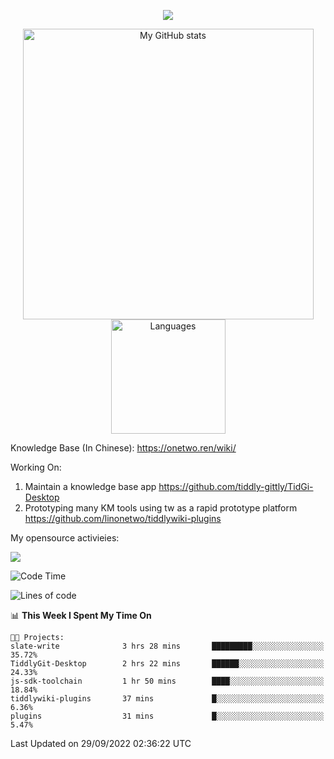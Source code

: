 <a href="https://github.com/linonetwo">
    <p align="center">
        <img src="https://github-profile-trophy.vercel.app/?username=linonetwo&column=7&theme=onedark"/>
    </p>
</a>
<a align="center" href="https://github.com/linonetwo">
  <p align="center">
    <img src="https://github-readme-stats.vercel.app/api?username=linonetwo&show_icons=true&count_private=true" alt="My GitHub stats" width="465"/>
    <img src="https://github-readme-stats.vercel.app/api/top-langs/?username=linonetwo&layout=compact&langs_count=10" alt="Languages" height="183">
  </p>
</a>

Knowledge Base (In Chinese): https://onetwo.ren/wiki/

Working On: 

1. Maintain a knowledge base app https://github.com/tiddly-gittly/TidGi-Desktop
1. Prototyping many KM tools using tw as a rapid prototype platform https://github.com/linonetwo/tiddlywiki-plugins

My opensource activieies:

![](https://visitor-badge.glitch.me/badge?page_id=linonetwo.linonetwo)

<!--START_SECTION:waka-->
![Code Time](http://img.shields.io/badge/Code%20Time-1%2C205%20hrs%2044%20mins-blue)

![Lines of code](https://img.shields.io/badge/From%20Hello%20World%20I%27ve%20Written-2%20Million%20lines%20of%20code-blue)

📊 **This Week I Spent My Time On** 

```text
🐱‍💻 Projects: 
slate-write              3 hrs 28 mins       █████████░░░░░░░░░░░░░░░░   35.72% 
TiddlyGit-Desktop        2 hrs 22 mins       ██████░░░░░░░░░░░░░░░░░░░   24.33% 
js-sdk-toolchain         1 hr 50 mins        ████░░░░░░░░░░░░░░░░░░░░░   18.84% 
tiddlywiki-plugins       37 mins             █░░░░░░░░░░░░░░░░░░░░░░░░   6.36% 
plugins                  31 mins             █░░░░░░░░░░░░░░░░░░░░░░░░   5.47%

```


 Last Updated on 29/09/2022 02:36:22 UTC
<!--END_SECTION:waka-->
